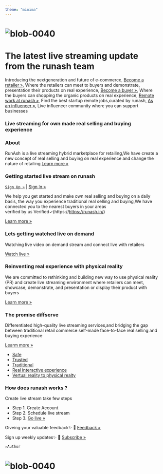 ```yaml
---
theme: "minima"
---
```

# ![blob-0040](https://user-images.githubusercontent.com/61916324/132724592-e5bef25e-36d9-4da8-bbc6-84a24183c8e2.png) 

# The latest live streaming update from the runash team
Introducing the nextgeneration and future of e-commerce,
[Become a retailer »](https://runash.in/sell ),
Where the retailers can meet to buyers and demonstrate, presentation their products on real experience,
[Become a buyer »](https://runash.in/buy ),
Where the buyers can shopping the organic products on real experience,
[Remote work at runash »](https://runash.in/work),
Find the best startup remote jobs,curated by runash,
[As an influencer »](https://runash.in/influencer),
Live influencer community where you can support businesses 
### Live streaming for own made real selling and buying experience

### About
RunAsh is a live streaming hybrid marketplace for retailing,We have create a new concept of real selling and buying on real experience and change the nature of retailing
[Learn more »](https://runash.in/about)
### Getting started live stream on runash 
 [``Sign Up »``](https://runash.in/signup) | [Sign In »](https://runash.in/login) 

We help you get started and make own real selling and buying on a daily basis, the way you experience traditional real selling and buying,We have connected you to the nearest buyers in your areas<br> verified by us Verified✓(https://https://runash.in/)

[Learn more »](https://runash.in/blog)
### Lets getting watched live on demand 
Watching live video on demand stream and connect live with retailers

[Watch live »](https://runash.in/watch)
### Reinventing real experience with physical reality
We are committed to rethinking and building new way to use physical reality (PR) and create live streaming environment where retailers can meet, showcase, demonstrate, and presentation or display their product with buyers<br>

[Learn more »](https://runash.in/blog)
### The promise diffserve 
Differentiated high-quality live streaming services,and bridging the gap between traditional retail commerce self-made face-to-face real selling and buying experience

[Learm more »](https://runash.in/blog)

- [Safe](https://runash.in)
- [Trusted](https://runash.in)
- [Traditional](https://runash.in)
- [Real interactive experience](https://runash.in)
- [Vertual reality to physical realty ](https://runash.in)

### How does runash works ? 
Create live stream take few steps <br>
- Step 1. Create Account 
- Step 2. Schedule live stream 
- Step 3. [Go live »](https://runash.in/login)

Giveing your valuable feedback✨
📝 [Feedback  »](https://runash.in/feedback) 

Sign up weekly updates✨ 
📨 [Subscribe »](https://runash.in/subscribe) 

`` ✍️Author ``

# ![blob-0040](https://user-images.githubusercontent.com/61916324/132724592-e5bef25e-36d9-4da8-bbc6-84a24183c8e2.png) 


  
 


    

   

 
 

  

  

   

    














 
















